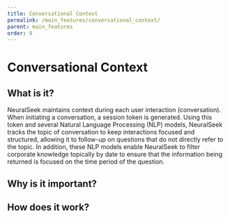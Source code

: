 ```yaml
---
title: Conversational Context
permalink: /main_features/conversational_context/
parent: main_features
order: 9
---
```


# Conversational Context

## What is it?
NeuralSeek maintains context during each user interaction (conversation). When initiating a conversation, a session token is generated. Using this token and several Natural Language Processing (NLP) models, NeuralSeek tracks the topic of conversation to keep interactions focused and structured, allowing it to follow-up on questions that do not directly refer to the topic. In addition, these NLP models enable NeuralSeek to filter corporate knowledge topically by date to ensure that the information being returned is focused on the time period of the question.

## Why is it important?

## How does it work?